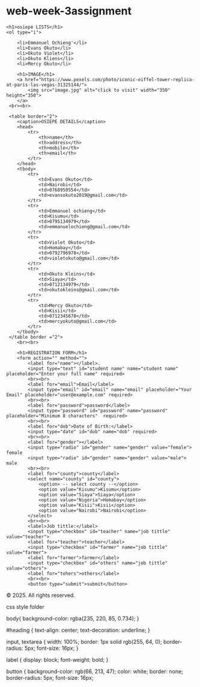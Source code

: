 # web-week-3assignment

<!DOCTYPE html>
<html lang="en">

<head>
    <meta charset="UTF-8">
    <meta name="viewport" content="width=device-width, initial-scale=1.0">
    <title>osiepe united</title>
    <!-- 3. external css -->
  <link rel="stylesheet" href="cssstyle.css">

    <h1>osiepe LISTS</h1>
    <ol type="i">

        <li>Emmanuel Ochieng'</li>
        <li>Evans Okuto</li>
        <li>Okuto Violet</li>
        <li>Okuto Kliens</li>
        <li>Mercy Okuto</li>

        <h1>IMAGE</h1>
        <a href="https://www.pexels.com/photo/iconic-eiffel-tower-replica-at-paris-las-vegas-31325144/">
            <img src="image.jpg" alt="click to visit" width="350" height="350">
        </a>
     <br><br>

     <table border="2">
        <caption>OSIEPE DETAILS</caption>
        <head>
            <tr>
                <th>name</th>
                <th>address</th>
                <th>mobile</th>
                <th>email</th>
            </tr>
        </head>
        <tbody>
            <tr>
                <td>Evans Okuto</td>
                <td>Nairobi</td>
                <td>0768950554</td>
                <td>evansokuto2019@gmail.com</td>
            </tr>
            <tr>
                <td>Emmanuel ochieng</td>
                <td>Kisumu</td>
                <td>0795134979</td>
                <td>emmanuelochieng@gmail.com</td>
            </tr>
            <tr>
                <td>Violet Okuto</td>
                <td>Homabay</td>
                <td>0792796978</td>
                <td>violetokuto@gmail.com</td>
            </tr>
            <tr>
                <td>Okuto Kleins</td>
                <td>Siaya</td>
                <td>0712134979</td>
                <td>okutokleins@gmail.com</td>
            </tr>
            <tr>
                <td>Mercy Okuto</td>
                <td>Kisii</td>
                <td>0712345678</td>
                <td>mercyokuto@gmail.com</td>
            </tr>
        </tbody>
     </table border ="2">
        <br><br>

        <h1>REGISTRATION FORM</h1>
        <form action="" method="">
            <label for="name"></label>.
            <input type="text" id="student name" name="student name" placeholder="Enter your full name" required>
            <br><br>
            <label for="email">Email</label>
            <input type="email" id="email" name="email" placeholder="Your Email" placeholder="user@example.com" required>
            <br><br>
            <label for="password">password</label>
            <input type="password" id="password" name="password" placeholder="Minimum 8 characters"  required>
            <br><br>
            <label for="dob">Date of Birth:</label>
            <input type="date" id="dob" name="dob" required>
            <br><br>
            <label for="gender"></label>
            <input type="radio" id="gender" name="gender" value="female"> female
            <input type="radio" id="gender" name="gender" value="male"> male
            <br><br>
            <label for="county">county</label>
            <select name="county" id="county"> 
                <option> -- select county --</option>
                <option value="Kisumu">Kisumu</option>
                <option value="Siaya">Siaya</option>
                <option value="Nigeria">Homabay</option>
                <option value="Kisii">Kisii</option>
                <option value="Nairobi">Nairobi</option>
            </select>
            <br><br>
            <label>Job tittle:</label>
            <input type="checkbox" id="teacher" name="job tittle" value="teacher">
            <label for="teacher">teacher</label>
            <input type="checkbox" id="farmer" name="job tittle" value="farmer">
            <label for="farmer">farmer</label>
            <input type="checkbox" id="others" name="job tittle" value="others">
            <label for="tohers">others</label>
            <br><br>
            <button type="submit">submit</button>
  </form>
            <footer>
                <p class="highlight">&copy; 2025. All rights reserved.</p>
            </footer>
</html>


css style folder

body{
     background-color: rgba(235, 220, 85, 0.734);
 }
 
 #heading {
     text-align: center;
     text-decoration: underline;
 }
 
 input, textarea {
     width: 100%;
     border: 1px solid rgb(255, 64, 0);
     border-radius: 5px;
     font-size: 16px;
 }
 
 label {
     display: block;
     font-weight: bold;
 }
 
 button {
     background-color: rgb(66, 213, 47);
     color: white;
     border: none;
     border-radius: 5px;
     font-size: 16px;
